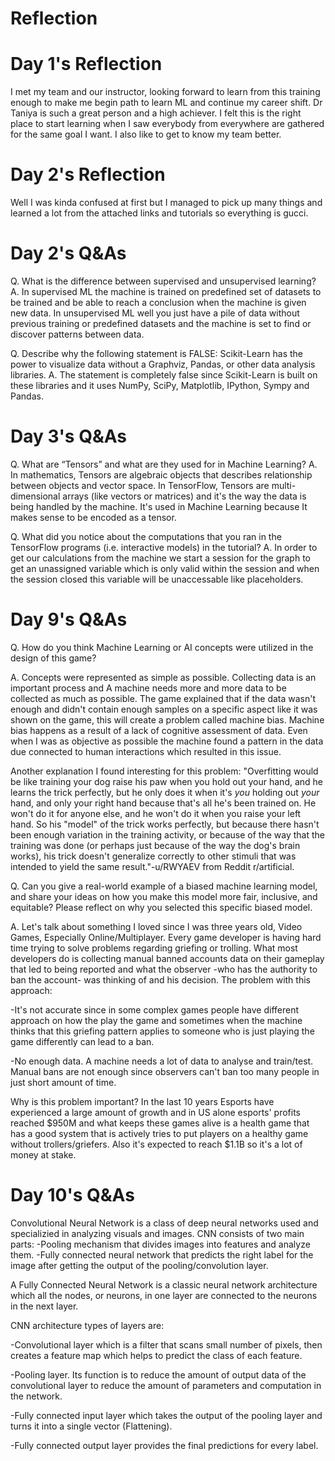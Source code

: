 # Reflection
# Day 1's Reflection
I met my team and our instructor, looking forward to learn from this training enough to make me begin path to learn ML and continue my career shift. Dr Taniya is such a great person and a high achiever. I felt this is the right place to start learning when I saw everybody from everywhere are gathered for the same goal I want. I also like to get to know my team better.
# Day 2's Reflection
Well I was kinda confused at first but I managed to pick up many things and learned a lot from the attached links and tutorials so everything is gucci.
# Day 2's Q&As
Q. What is the difference between supervised and unsupervised learning?
A. In supervised ML the machine is trained on predefined set of datasets to be trained and be able to reach a conclusion when the machine is given new data. In unsupervised ML well you just have a pile of data without previous training or predefined datasets and the machine is set to find or discover patterns between data.

Q. Describe why the following statement is FALSE: Scikit-Learn has the power to visualize data without a Graphviz, Pandas, or other data analysis libraries.
A. The statement is completely false since Scikit-Learn is built on these libraries and it uses NumPy, SciPy, Matplotlib, IPython, Sympy and Pandas.

# Day 3's Q&As
Q. What are “Tensors” and what are they used for in Machine Learning?
A. In mathematics, Tensors are algebraic objects that describes relationship between objects and vector space. In TensorFlow, Tensors are multi-dimensional arrays (like vectors or matrices) and it's the way the data is being handled by the machine. It's used in Machine Learning because It makes sense to be encoded as a tensor.

Q. What did you notice about the computations that you ran in the TensorFlow programs (i.e. interactive models) in the tutorial?
A. In order to get our calculations from the machine we start a session for the graph to get an unassigned variable which is only valid within the session and when the session closed this variable will be unaccessable like placeholders.

# Day 9's Q&As
Q. How do you think Machine Learning or AI concepts were utilized in the design of this game?

A. Concepts were represented as simple as possible. Collecting data is an important process and A machine needs more and more data to be collected as much as possible. The game explained that if the data wasn't enough and didn't contain enough samples on a specific aspect like it was shown on the game, this will create a problem called machine bias. Machine bias happens as a result of a lack of cognitive assessment of data. Even when I was as objective as possible the machine found a pattern in the data due connected to human interactions which resulted in this issue.

Another explanation I found interesting for this problem: "Overfitting would be like training your dog raise his paw when you hold out your hand, and he learns the trick perfectly, but he only does it when it's *you* holding out *your* hand, and only your right hand because that's all he's been trained on. He won't do it for anyone else, and he won't do it when you raise your left hand. So his "model" of the trick works perfectly, but because there hasn't been enough variation in the training activity, or because of the way that the training was done (or perhaps just because of the way the dog's brain works), his trick doesn't generalize correctly to other stimuli that was intended to yield the same result."-u/RWYAEV from Reddit r/artificial.

Q. Can you give a real-world example of a biased machine learning model, and share your ideas on how you make this model more fair, inclusive, and equitable? Please reflect on why you selected this specific biased model.

A. Let's talk about something I loved since I was three years old, Video Games, Especially Online/Multiplayer. Every game developer is having hard time trying to solve problems regarding griefing or trolling. What most developers do is collecting manual banned accounts data on their gameplay that led to being reported and what the observer -who has the authority to ban the account- was thinking of and his decision. The problem with this approach: 

-It's not accurate since in some complex games people have different approach on how the play the game and sometimes when the machine thinks that this griefing pattern applies to someone who is just playing the game differently can lead to a ban.

-No enough data. A machine needs a lot of data to analyse and train/test. Manual bans are not enough since observers can't ban too many people in just short amount of time.

Why is this problem important? In the last 10 years Esports have experienced a large amount of growth and in US alone esports' profits reached $950M and what keeps these games alive is a health game that has a good system that is actively tries to put players on a healthy game without trollers/griefers. Also it's expected to reach $1.1B so it's a lot of money at stake.

# Day 10's Q&As
Convolutional Neural Network is a class of deep neural networks used and specializied in analyzing visuals and images. CNN consists of two main parts: -Pooling mechanism that divides images into features and analyze them. -Fully connected neural network that predicts the right label for the image after getting the output of the pooling/convolution layer.

A Fully Connected Neural Network is a classic neural network architecture which all the nodes, or neurons, in one layer are connected to the neurons in the next layer.

CNN architecture types of layers are:

-Convolutional layer which is a filter that scans small number of pixels, then creates a feature map which helps to predict the class of each feature.

-Pooling layer. Its function is to reduce the amount of output data of the convolutional layer to reduce the amount of parameters and computation in the network.

-Fully connected input layer which takes the output of the pooling layer and turns it into a single vector (Flattening).

-Fully connected output layer provides the final predictions for every label.
